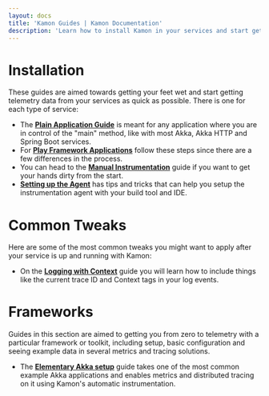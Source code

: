 ```yaml
---
layout: docs
title: 'Kamon Guides | Kamon Documentation'
description: 'Learn how to install Kamon in your services and start getting telemetry data out of it'
---
```


Installation
============

These guides are aimed towards getting your feet wet and start getting telemetry data from your services as quick as
possible. There is one for each type of service:

- The [**Plain Application Guide**][plain-app] is meant for any application where you are in control of the "main"
  method, like with most Akka, Akka HTTP and Spring Boot services.
- For [**Play Framework Applications**][play-app] follow these steps since there are a few differences in the process.
- You can head to the [**Manual Instrumentation**][manual-instrumentation] guide if you want to get your hands dirty
  from the start.
- [**Setting up the Agent**][setting-up-the-agent] has tips and tricks that can help you setup the instrumentation agent
  with your build tool and IDE.


Common Tweaks
=============

Here are some of the most common tweaks you might want to apply after your service is up and running with Kamon:

- On the [**Logging with Context**][logging-with-context] guide you will learn how to include things like the current
  trace ID and Context tags in your log events.


Frameworks
==========

Guides in this section are aimed to getting you from zero to telemetry with a particular framework or toolkit, including
setup, basic configuration and seeing example data in several metrics and tracing solutions.

- The [**Elementary Akka setup**][elementary-akka] guide takes one of the most common example Akka applications and
  enables metrics and distributed tracing on it using Kamon's automatic instrumentation.



[plain-app]: ./installation/plain-application/
[play-app]: ./installation/play-framework/
[manual-instrumentation]: ./installation/manual-instrumentation/
[logging-with-context]: ./common-tweaks/logging-with-context/

[getting-started]: ./getting-started/
[setting-up-the-agent]: ./installation/setting-up-the-agent/
[elementary-akka]: ./frameworks/elementary-akka-setup/